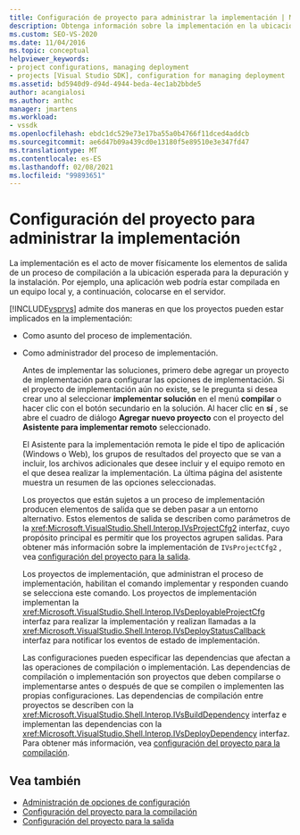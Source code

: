 ```yaml
---
title: Configuración de proyecto para administrar la implementación | Microsoft Docs
description: Obtenga información sobre la implementación en la ubicación esperada para la depuración e instalación, y las dos formas en que Visual Studio es compatible con proyectos que admiten la implementación de.
ms.custom: SEO-VS-2020
ms.date: 11/04/2016
ms.topic: conceptual
helpviewer_keywords:
- project configurations, managing deployment
- projects [Visual Studio SDK], configuration for managing deployment
ms.assetid: bd5940d9-d94d-4944-beda-4ec1ab2bbde5
author: acangialosi
ms.author: anthc
manager: jmartens
ms.workload:
- vssdk
ms.openlocfilehash: ebdc1dc529e73e17ba55a0b4766f11dced4addcb
ms.sourcegitcommit: ae6d47b09a439cd0e13180f5e89510e3e347fd47
ms.translationtype: MT
ms.contentlocale: es-ES
ms.lasthandoff: 02/08/2021
ms.locfileid: "99893651"
---
```

# <a name="project-configuration-for-managing-deployment"></a>Configuración del proyecto para administrar la implementación
La implementación es el acto de mover físicamente los elementos de salida de un proceso de compilación a la ubicación esperada para la depuración y la instalación. Por ejemplo, una aplicación web podría estar compilada en un equipo local y, a continuación, colocarse en el servidor.

 [!INCLUDE[vsprvs](../../code-quality/includes/vsprvs_md.md)] admite dos maneras en que los proyectos pueden estar implicados en la implementación:

- Como asunto del proceso de implementación.

- Como administrador del proceso de implementación.

  Antes de implementar las soluciones, primero debe agregar un proyecto de implementación para configurar las opciones de implementación. Si el proyecto de implementación aún no existe, se le pregunta si desea crear uno al seleccionar **implementar solución** en el menú **compilar** o hacer clic con el botón secundario en la solución. Al hacer clic en **sí** , se abre el cuadro de diálogo **Agregar nuevo proyecto** con el proyecto del **Asistente para implementar remoto** seleccionado.

  El Asistente para la implementación remota le pide el tipo de aplicación (Windows o Web), los grupos de resultados del proyecto que se van a incluir, los archivos adicionales que desee incluir y el equipo remoto en el que desea realizar la implementación. La última página del asistente muestra un resumen de las opciones seleccionadas.

  Los proyectos que están sujetos a un proceso de implementación producen elementos de salida que se deben pasar a un entorno alternativo. Estos elementos de salida se describen como parámetros de la <xref:Microsoft.VisualStudio.Shell.Interop.IVsProjectCfg2> interfaz, cuyo propósito principal es permitir que los proyectos agrupen salidas. Para obtener más información sobre la implementación de `IVsProjectCfg2` , vea [configuración del proyecto para la salida](../../extensibility/internals/project-configuration-for-output.md).

  Los proyectos de implementación, que administran el proceso de implementación, habilitan el comando implementar y responden cuando se selecciona este comando. Los proyectos de implementación implementan la <xref:Microsoft.VisualStudio.Shell.Interop.IVsDeployableProjectCfg> interfaz para realizar la implementación y realizan llamadas a la <xref:Microsoft.VisualStudio.Shell.Interop.IVsDeployStatusCallback> interfaz para notificar los eventos de estado de implementación.

  Las configuraciones pueden especificar las dependencias que afectan a las operaciones de compilación o implementación. Las dependencias de compilación o implementación son proyectos que deben compilarse o implementarse antes o después de que se compilen o implementen las propias configuraciones. Las dependencias de compilación entre proyectos se describen con la <xref:Microsoft.VisualStudio.Shell.Interop.IVsBuildDependency> interfaz e implementan las dependencias con la <xref:Microsoft.VisualStudio.Shell.Interop.IVsDeployDependency> interfaz. Para obtener más información, vea [configuración del proyecto para la compilación](../../extensibility/internals/project-configuration-for-building.md).

## <a name="see-also"></a>Vea también
- [Administración de opciones de configuración](../../extensibility/internals/managing-configuration-options.md)
- [Configuración del proyecto para la compilación](../../extensibility/internals/project-configuration-for-building.md)
- [Configuración del proyecto para la salida](../../extensibility/internals/project-configuration-for-output.md)
